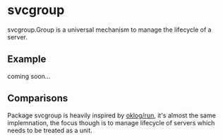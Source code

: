 # svcgroup

svcgroup.Group is a universal mechanism to manage the lifecycle of a server.

## Example

coming soon...

## Comparisons

Package svcgroup is heavily inspired by [oklog/run](https://github.com/oklog/run), it's almost the same implemnation, the focus though is to manage lifecycle of servers which needs to be treated as a unit.